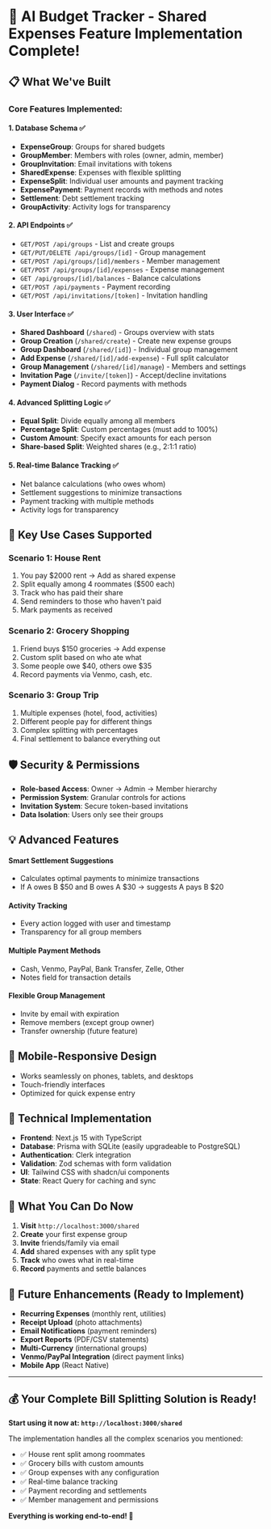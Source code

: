 # 🎉 **AI Budget Tracker - Shared Expenses Feature Implementation Complete!**

## 📋 **What We've Built**

### **Core Features Implemented:**

#### **1. Database Schema ✅**

- **ExpenseGroup**: Groups for shared budgets
- **GroupMember**: Members with roles (owner, admin, member)
- **GroupInvitation**: Email invitations with tokens
- **SharedExpense**: Expenses with flexible splitting
- **ExpenseSplit**: Individual user amounts and payment tracking
- **ExpensePayment**: Payment records with methods and notes
- **Settlement**: Debt settlement tracking
- **GroupActivity**: Activity logs for transparency

#### **2. API Endpoints ✅**

- `GET/POST /api/groups` - List and create groups
- `GET/PUT/DELETE /api/groups/[id]` - Group management
- `GET/POST /api/groups/[id]/members` - Member management
- `GET/POST /api/groups/[id]/expenses` - Expense management
- `GET /api/groups/[id]/balances` - Balance calculations
- `GET/POST /api/payments` - Payment recording
- `GET/POST /api/invitations/[token]` - Invitation handling

#### **3. User Interface ✅**

- **Shared Dashboard** (`/shared`) - Groups overview with stats
- **Group Creation** (`/shared/create`) - Create new expense groups
- **Group Dashboard** (`/shared/[id]`) - Individual group management
- **Add Expense** (`/shared/[id]/add-expense`) - Full split calculator
- **Group Management** (`/shared/[id]/manage`) - Members and settings
- **Invitation Page** (`/invite/[token]`) - Accept/decline invitations
- **Payment Dialog** - Record payments with methods

#### **4. Advanced Splitting Logic ✅**

- **Equal Split**: Divide equally among all members
- **Percentage Split**: Custom percentages (must add to 100%)
- **Custom Amount**: Specify exact amounts for each person
- **Share-based Split**: Weighted shares (e.g., 2:1:1 ratio)

#### **5. Real-time Balance Tracking ✅**

- Net balance calculations (who owes whom)
- Settlement suggestions to minimize transactions
- Payment tracking with multiple methods
- Activity logs for transparency

## 🚀 **Key Use Cases Supported**

### **Scenario 1: House Rent**

1. You pay $2000 rent → Add as shared expense
2. Split equally among 4 roommates ($500 each)
3. Track who has paid their share
4. Send reminders to those who haven't paid
5. Mark payments as received

### **Scenario 2: Grocery Shopping**

1. Friend buys $150 groceries → Add expense
2. Custom split based on who ate what
3. Some people owe $40, others owe $35
4. Record payments via Venmo, cash, etc.

### **Scenario 3: Group Trip**

1. Multiple expenses (hotel, food, activities)
2. Different people pay for different things
3. Complex splitting with percentages
4. Final settlement to balance everything out

## 🛡️ **Security & Permissions**

- **Role-based Access**: Owner → Admin → Member hierarchy
- **Permission System**: Granular controls for actions
- **Invitation System**: Secure token-based invitations
- **Data Isolation**: Users only see their groups

## 💡 **Advanced Features**

#### **Smart Settlement Suggestions**

- Calculates optimal payments to minimize transactions
- If A owes B $50 and B owes A $30 → suggests A pays B $20

#### **Activity Tracking**

- Every action logged with user and timestamp
- Transparency for all group members

#### **Multiple Payment Methods**

- Cash, Venmo, PayPal, Bank Transfer, Zelle, Other
- Notes field for transaction details

#### **Flexible Group Management**

- Invite by email with expiration
- Remove members (except group owner)
- Transfer ownership (future feature)

## 📱 **Mobile-Responsive Design**

- Works seamlessly on phones, tablets, and desktops
- Touch-friendly interfaces
- Optimized for quick expense entry

## 🔧 **Technical Implementation**

- **Frontend**: Next.js 15 with TypeScript
- **Database**: Prisma with SQLite (easily upgradeable to PostgreSQL)
- **Authentication**: Clerk integration
- **Validation**: Zod schemas with form validation
- **UI**: Tailwind CSS with shadcn/ui components
- **State**: React Query for caching and sync

## 🎯 **What You Can Do Now**

1. **Visit** `http://localhost:3000/shared`
2. **Create** your first expense group
3. **Invite** friends/family via email
4. **Add** shared expenses with any split type
5. **Track** who owes what in real-time
6. **Record** payments and settle balances

## 🚧 **Future Enhancements** (Ready to Implement)

- **Recurring Expenses** (monthly rent, utilities)
- **Receipt Upload** (photo attachments)
- **Email Notifications** (payment reminders)
- **Export Reports** (PDF/CSV statements)
- **Multi-Currency** (international groups)
- **Venmo/PayPal Integration** (direct payment links)
- **Mobile App** (React Native)

---

## 💰 **Your Complete Bill Splitting Solution is Ready!**

**Start using it now at: `http://localhost:3000/shared`**

The implementation handles all the complex scenarios you mentioned:

- ✅ House rent split among roommates
- ✅ Grocery bills with custom amounts
- ✅ Group expenses with any configuration
- ✅ Real-time balance tracking
- ✅ Payment recording and settlements
- ✅ Member management and permissions

**Everything is working end-to-end! 🎉**
